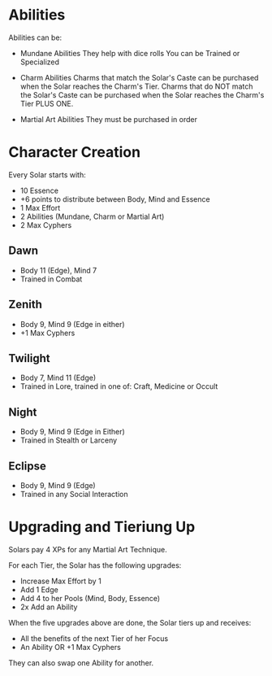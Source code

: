 Abilities
=========

Abilities can be:

  * Mundane Abilities
      They help with dice rolls
      You can be Trained or Specialized

  * Charm Abilities
      Charms that match the Solar's Caste can be purchased when the Solar reaches the Charm's Tier.
      Charms that do NOT match the Solar's Caste can be purchased when the Solar reaches the Charm's Tier PLUS ONE.

  * Martial Art Abilities
      They must be purchased in order



Character Creation
==================

Every Solar starts with:

* 10 Essence
* +6 points to distribute between Body, Mind and Essence
* 1 Max Effort
* 2 Abilities (Mundane, Charm or Martial Art)
* 2 Max Cyphers


Dawn
----
- Body 11 (Edge), Mind 7
- Trained in Combat


Zenith
------
- Body 9, Mind 9 (Edge in either)
- +1 Max Cyphers


Twilight
--------
- Body 7, Mind 11 (Edge)
- Trained in Lore, trained in one of: Craft, Medicine or Occult


Night
-----
- Body 9, Mind 9 (Edge in Either)
- Trained in Stealth or Larceny


Eclipse
-------
- Body 9, Mind 9 (Edge)
- Trained in any Social Interaction



Upgrading and Tieriung Up
=========================

Solars pay 4 XPs for any Martial Art Technique.

For each Tier, the Solar has the following upgrades:
  * Increase Max Effort by 1
  * Add 1 Edge
  * Add 4 to her Pools (Mind, Body, Essence)
  * 2x Add an Ability

When the five upgrades above are done, the Solar tiers up and receives:
  * All the benefits of the next Tier of her Focus
  * An Ability OR +1 Max Cyphers

They can also swap one Ability for another.

